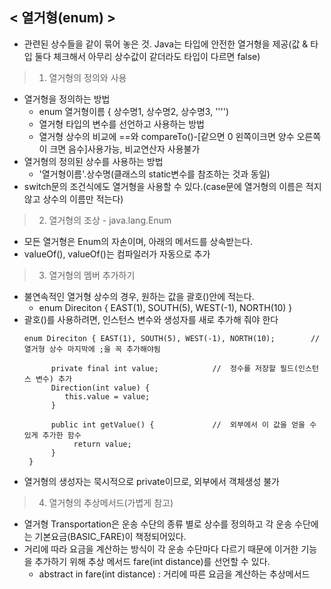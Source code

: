 ## < 열거형(enum) >
- 관련된 상수들을 같이 묶어 놓은 것. Java는 타입에 안전한 열거형을 제공(값 & 타입 둘다 체크해서 아무리 상수값이 같더라도 타입이 다르면 false)

> 1. 열거형의 정의와 사용
- 열거형을 정의하는 방법
  - enum 열거형이름 { 상수명1, 상수명2, 상수명3, '''')
  - 열거형 타입의 변수를 선언하고 사용하는 방법
  - 열거형 상수의 비교에 ==와 compareTo()-[같으면 0 왼쪽이크면 양수 오른쪽이 크면 음수]사용가능, 비교연산자 사용불가
- 열거형의 정의된 상수를 사용하는 방법
  - '열거형이름'.상수명(클래스의 static변수를 참조하는 것과 동일)
- switch문의 조건식에도 열거형을 사용할 수 있다.(case문에 열거형의 이름은 적지않고 상수의 이름만 적는다)


> 2. 열거형의 조상 - java.lang.Enum
- 모든 열거형은 Enum의 자손이며, 아래의 메서드를 상속받는다.
- valueOf(), valueOf()는 컴파일러가 자동으로 추가

> 3. 열거형의 멤버 추가하기
- 불연속적인 열거형 상수의 경우, 원하는 값을 괄호()안에 적는다.
  - enum Direciton { EAST(1), SOUTH(5), WEST(-1), NORTH(10) }
- 괄호()를 사용하려면, 인스턴스 변수와 생성자를 새로 추가해 줘야 한다
  ```
  enum Direciton { EAST(1), SOUTH(5), WEST(-1), NORTH(10);        //  열거형 상수 마지막에 ;을 꼭 추가해야됨 
  
        private final int value;            //  정수를 저장할 필드(인스턴스 변수) 추가
        Direction(int value) {
           this.value = value;
        }
        
        public int getValue() {             //  외부에서 이 값을 얻을 수 있게 추가한 함수
             return value;
        }
   }
  ```
- 열거형의 생성자는 묵시적으로 private이므로, 외부에서 객체생성 불가

> 4. 열거형의 추상메서드(가볍게 참고)
- 열거형  Transportation은 운송 수단의 종류 별로 상수를 정의하고 각 운송 수단에는 기본요금(BASIC_FARE)이 책정되어있다.
- 거리에 따라 요금을 계산하는 방식이 각 운송 수단마다 다르기 때문에 이거한 기능을 추가하기 위해 추상 메서드 fare(int distance)를 선언할 수 있다.
  - abstract in fare(int distance) : 거리에 따른 요금을 계산하는 추상메서드

  